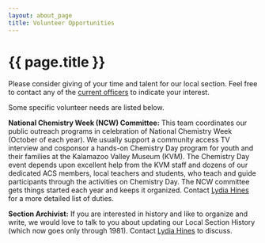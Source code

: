 ```yaml
---
layout: about_page
title: Volunteer Opportunities
---
```


{{ page.title }}
===

Please consider giving of your time and talent for our local
section. Feel free to contact any of the
[current officers](/about/officers.html "List of our current officers and
contact details") to indicate your interest.

Some specific volunteer needs are listed below.

**National Chemistry Week (NCW) Committee:** This team coordinates our
public outreach programs in celebration of National Chemistry Week
(October of each year). We usually support a community access TV
interview and cosponsor a hands-on Chemistry Day program for youth and
their families at the Kalamazoo Valley Museum (KVM). The Chemistry Day
event depends upon excellent help from the KVM staff and dozens of our
dedicated ACS members, local teachers and students, who teach and
guide participants through the activities on Chemistry Day. The NCW
committee gets things started each year and keeps it
organized. Contact [Lydia Hines](/people/hines.html)
for a more detailed list of duties.

**Section Archivist:** If you are interested in history and like to
organize and write, we would love to talk to you about updating our
Local Section History (which now goes only through 1981). Contact
[Lydia Hines](/people/hines.html) to discuss.
